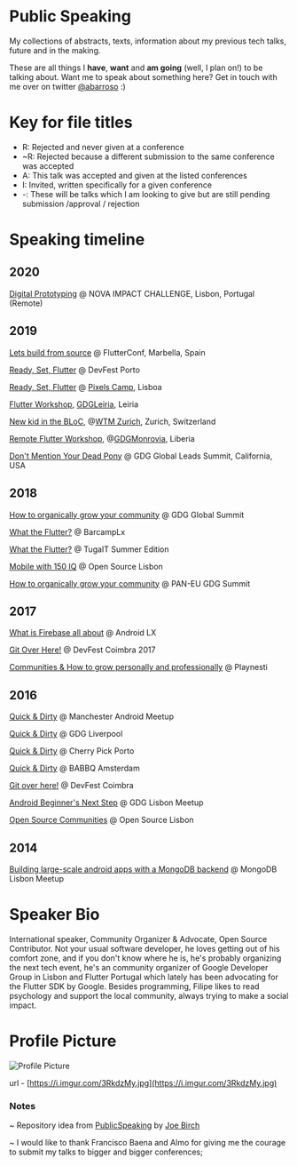 # Public Speaking
My collections of abstracts, texts, information about my previous tech talks, future and in the making.

These are all things I **have**, **want** and **am going** (well, I plan on!) to be talking about. Want me to speak about something here? Get in touch with me over on twitter [@abarroso](https://twitter.com/abarroso) :)

# Key for file titles

- R: Rejected and never given at a conference
- ~R: Rejected because a different submission to the same conference was accepted
- A: This talk was accepted and given at the listed conferences
- I: Invited, written specifically for a given conference
- -: These will be talks which I am looking to give but are still pending submission /approval / rejection

# Speaking timeline

## 2020

[Digital Prototyping](https://github.com/OldMetalmind/PublicSpeaking/blob/master/%5BI%5D%20Digital%20Prototyping.md) @ NOVA IMPACT CHALLENGE, Lisbon, Portugal (Remote)

## 2019

[Lets build from source](https://github.com/OldMetalmind/PublicSpeaking/blob/master/%5BA%5D%20Lets%20Build%20From%20Source.md) @ FlutterConf, Marbella, Spain

[Ready, Set, Flutter](https://github.com/OldMetalmind/PublicSpeaking/blob/master/%5BA%5D%20What%20the%20Flutter%3F.md) @ DevFest Porto

[Ready, Set, Flutter](https://github.com/OldMetalmind/PublicSpeaking/blob/master/%5BA%5D%20What%20the%20Flutter%3F.md) @ [Pixels Camp](https://pixels.camp/), Lisboa

[Flutter Workshop](https://workshop.flutter.pt), [GDGLeiria](https://www.meetup.com/GDG-Leiria/events/259856138/), Leiria

[New kid in the BLoC](https://docs.google.com/presentation/d/1DA82JjM0kflX7s1G-Alv6_ZmO6qaPytD2q8Wo1ivE5s/edit?usp=sharing), @[WTM Zurich](https://twitter.com/wtm_ch), Zurich, Switzerland

[Remote Flutter Workshop](https://workshop.flutter.pt), @[GDGMonrovia](https://www.meetup.com/%C7%B4DG-Monrovia/events/260292725/), Liberia

[Don't Mention Your Dead Pony](https://github.com/OldMetalmind/PublicSpeaking/blob/master/%5BI%5D%20Don't%20Mention%20Your%20Dead%20Pony.md) @ GDG Global Leads Summit, California, USA

## 2018
[How to organically grow your community](https://github.com/OldMetalmind/PublicSpeaking/blob/master/%5BA%5D%20Building%20large-scale%20android%20apps%20with%20a%20MongoDB%20backend.md) @ GDG Global Summit

[What the Flutter?](https://github.com/OldMetalmind/PublicSpeaking/blob/master/%5BA%5D%20What%20the%20Flutter%3F.md) @ BarcampLx

[What the Flutter?](https://github.com/OldMetalmind/PublicSpeaking/blob/master/%5BA%5D%20What%20the%20Flutter%3F.md) @ TugaIT Summer Edition

[Mobile with 150 IQ](https://github.com/OldMetalmind/PublicSpeaking/blob/master/%5BA%5D%20Mobile%20with%20150%20IQ.md) @ Open Source Lisbon 

[How to organically grow your community](https://github.com/OldMetalmind/PublicSpeaking/blob/master/%5BA%5D%20Building%20large-scale%20android%20apps%20with%20a%20MongoDB%20backend.md) @ PAN-EU GDG Summit

## 2017
[What is Firebase all about](https://github.com/OldMetalmind/PublicSpeaking/blob/master/%5BA%5D%20What%20is%20Firebase%20all%20about.md) @ Android LX

[Git Over Here!](https://github.com/OldMetalmind/PublicSpeaking/blob/master/%5BA%5D%20Git%20over%20here!.md) @ DevFest Coimbra 2017

[Communities & How to grow personally and professionally](https://github.com/OldMetalmind/PublicSpeaking/blob/master/%5BI%5D%20Communities%20and%20How%20to%20grow%20personally%20and%20professionally.md) @ Playnesti

## 2016
[Quick & Dirty](https://github.com/OldMetalmind/PublicSpeaking/blob/master/%5BA%5D%20Quick%20and%20Dirty.md) @ Manchester Android Meetup

[Quick & Dirty](https://github.com/OldMetalmind/PublicSpeaking/blob/master/%5BA%5D%20Quick%20and%20Dirty.md) @ GDG Liverpool

[Quick & Dirty](https://github.com/OldMetalmind/PublicSpeaking/blob/master/%5BA%5D%20Quick%20and%20Dirty.md) @ Cherry Pick Porto 

[Quick & Dirty](https://github.com/OldMetalmind/PublicSpeaking/blob/master/%5BA%5D%20Quick%20and%20Dirty.md) @ BABBQ Amsterdam

[Git over here!](https://github.com/OldMetalmind/PublicSpeaking/blob/master/%5BA%5D%20Git%20over%20here!.md) @ DevFest Coimbra

[Android Beginner's Next Step](https://github.com/OldMetalmind/PublicSpeaking/blob/master/%5BI%5D%20Android%20Beginner's%20Next%20Step.md) @ GDG Lisbon Meetup

[Open Source Communities](https://github.com/OldMetalmind/PublicSpeaking/blob/master/%5BI%5D%20Open%20Source%20Communities.md) @ Open Source Lisbon

## 2014
[Building large-scale android apps with a MongoDB backend](https://github.com/OldMetalmind/PublicSpeaking/blob/master/%5BA%5D%20Building%20large-scale%20android%20apps%20with%20a%20MongoDB%20backend.md) @ MongoDB Lisbon Meetup

# Speaker Bio

International speaker, Community Organizer & Advocate, Open Source Contributor.
Not your usual software developer, he loves getting out of his comfort zone, and if you don't know where he is, he's probably organizing the next tech event, he's an community organizer of Google Developer Group in Lisbon and Flutter Portugal which lately has been advocating for the Flutter SDK by Google. Besides programming, Filipe likes to read psychology and support the local community, always trying to make a social impact.

# Profile Picture
![Profile Picture](https://i.imgur.com/3RkdzMy.jpg "Profile Picture")

url - [https://i.imgur.com/3RkdzMy.jpg](https://i.imgur.com/3RkdzMy.jpg)

### Notes
~ Repository idea from [PublicSpeaking](https://github.com/hitherejoe/PublicSpeaking) by [Joe Birch](https://github.com/hitherejoe)

~ I would like to thank Francisco Baena and Almo for giving me the courage to submit my talks to bigger and bigger conferences;
